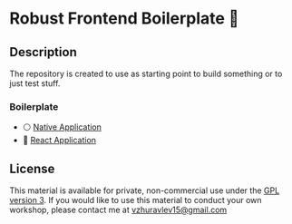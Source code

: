 # Robust Frontend Boilerplate 🦾

## Description
The repository is created to use as starting point to build something or to just test stuff.


### Boilerplate

- ⚪ [Native Application](native)
- 🔵 [React Application](react)

## License

This material is available for private, non-commercial use under the
[GPL version 3](http://www.gnu.org/licenses/gpl-3.0-standalone.html). If you
would like to use this material to conduct your own workshop, please contact me
at vzhuravlev15@gmail.com
